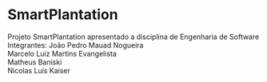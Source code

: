 # SmartPlantation
Projeto SmartPlantation apresentado a disciplina de Engenharia de Software <br>
Integrantes: João Pedro Mauad Nogueira<br>
             Marcelo Luiz Martins Evangelista<br>
             Matheus Baniski<br>
             Nicolas Luís Kaiser
